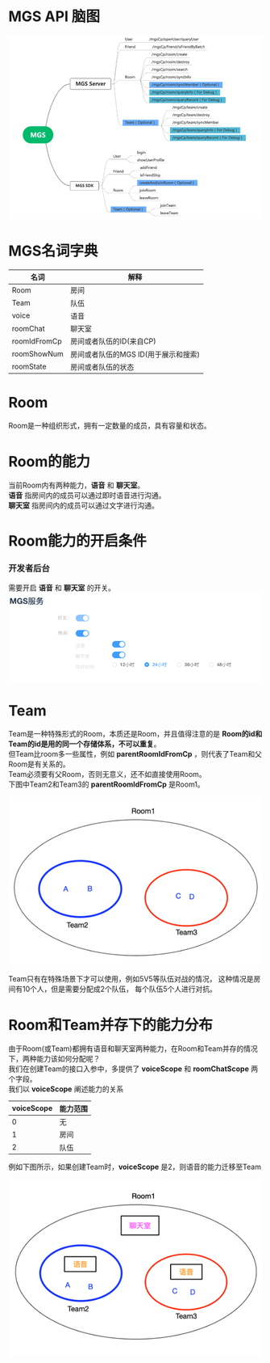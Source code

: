# MGS API 脑图
![img.png](img/api-mind.png)

# MGS名词字典

|  名词   | 解释  |
|  ----  | ----  |
| Room  | 房间 |
| Team  | 队伍 |
| voice  | 语音|
| roomChat  | 聊天室|
| roomIdFromCp  | 房间或者队伍的ID(来自CP) |
| roomShowNum  | 房间或者队伍的MGS ID(用于展示和搜索) |
| roomState  | 房间或者队伍的状态|

# Room
Room是一种组织形式，拥有一定数量的成员，具有容量和状态。

# Room的能力
当前Room内有两种能力，**语音** 和 **聊天室**。  
**语音** 指房间内的成员可以通过即时语音进行沟通。  
**聊天室** 指房间内的成员可以通过文字进行沟通。

# Room能力的开启条件
### 开发者后台
需要开启 **语音** 和 **聊天室** 的开关。
![img.png](img/mgs-config.png)


# Team
Team是一种特殊形式的Room，本质还是Room，并且值得注意的是 **Room的id和Team的id是用的同一个存储体系，不可以重复**。  
但Team比room多一些属性，例如 **parentRoomIdFromCp** ，则代表了Team和父Room是有关系的。  
Team必须要有父Room，否则无意义，还不如直接使用Room。  
下图中Team2和Team3的 **parentRoomIdFromCp** 是Room1。

![img_1.png](img/Room-Team-1.png)

Team只有在特殊场景下才可以使用，例如5V5等队伍对战的情况，
这种情况是房间有10个人，但是需要分配成2个队伍，
每个队伍5个人进行对抗。

# Room和Team并存下的能力分布
由于Room(或Team)都拥有语音和聊天室两种能力，在Room和Team并存的情况下，两种能力该如何分配呢？  
我们在创建Team的接口入参中，多提供了 **voiceScope** 和 **roomChatScope** 两个字段。  
我们以 **voiceScope** 阐述能力的关系

|  voiceScope   | 能力范围 |
|  ----  | ----  |
| 0  | 无 |
| 1  | 房间 |
| 2  | 队伍  |

例如下图所示，如果创建Team时，**voiceScope** 是2，则语音的能力迁移至Team

![img.png](img/Room-Team-2.png)
